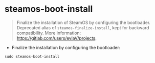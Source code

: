 # steamos-boot-install

> Finalize the installation of SteamOS by configuring the bootloader.
> Deprecated alias of `steamos-finalize-install`, kept for backward compatibility.
> More information: <https://gitlab.com/users/evlaV/projects>.

- Finalize the installation by configuring the bootloader:

`sudo steamos-boot-install`
